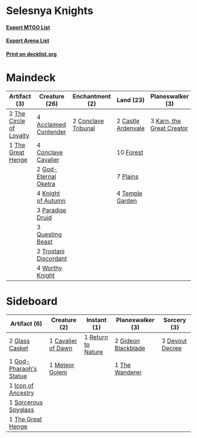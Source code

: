 # Selesnya Knights

#### [Export MTGO List](../collection/Selesnya%20Knights/Selesnya%20Knights.txt)
#### [Export Arena List](../collection/Selesnya%20Knights/Selesnya%20Knights_arena.txt)
#### [Print on decklist.org](http://decklist.org/?deckmain=4%09Acclaimed%20Contender%0A2%09Castle%20Ardenvale%0A4%09Conclave%20Cavalier%0A2%09Conclave%20Tribunal%0A3%09Flower/Flourish%0A10%09Forest%0A2%09God-Eternal%20Oketra%0A3%09Karn,%20the%20Great%20Creator%0A4%09Knight%20of%20Autumn%0A3%09Paradise%20Druid%0A7%09Plains%0A3%09Questing%20Beast%0A4%09Temple%20Garden%0A2%09The%20Circle%20of%20Loyalty%0A1%09The%20Great%20Henge%0A2%09Trostani%20Discordant%0A4%09Worthy%20Knight&deckside=1%09Cavalier%20of%20Dawn%0A3%09Devout%20Decree%0A2%09Gideon%20Blackblade%0A2%09Glass%20Casket%0A1%09God-Pharaoh's%20Statue%0A1%09Icon%20of%20Ancestry%0A1%09Meteor%20Golem%0A1%09Return%20to%20Nature%0A1%09Sorcerous%20Spyglass%0A1%09The%20Great%20Henge%0A1%09The%20Wanderer)
# Maindeck

|                                           Artifact (3)                                           |                                         Creature (26)                                          |                                       Enchantment (2)                                        |                                          Land (23)                                          |                                          Planeswalker (3)                                          |                                        Sorcery (3)                                         |
|--------------------------------------------------------------------------------------------------|------------------------------------------------------------------------------------------------|----------------------------------------------------------------------------------------------|---------------------------------------------------------------------------------------------|----------------------------------------------------------------------------------------------------|--------------------------------------------------------------------------------------------|
|2 [The Circle of Loyalty](http://gatherer.wizards.com/Pages/Card/Details.aspx?multiverseid=472971)|4 [Acclaimed Contender](http://gatherer.wizards.com/Pages/Card/Details.aspx?multiverseid=472963)|2 [Conclave Tribunal](http://gatherer.wizards.com/Pages/Card/Details.aspx?multiverseid=452756)|2 [Castle Ardenvale](http://gatherer.wizards.com/Pages/Card/Details.aspx?multiverseid=473200)|3 [Karn, the Great Creator](http://gatherer.wizards.com/Pages/Card/Details.aspx?multiverseid=460928)|3 [Flower/Flourish](http://gatherer.wizards.com/Pages/Card/Details.aspx?multiverseid=452976)|
|1 [The Great Henge](http://gatherer.wizards.com/Pages/Card/Details.aspx?multiverseid=473123)      |4 [Conclave Cavalier](http://gatherer.wizards.com/Pages/Card/Details.aspx?multiverseid=452911)  |                                                                                              |10 [Forest](http://gatherer.wizards.com/Pages/Card/Details.aspx?multiverseid=439860)         |                                                                                                    |                                                                                            |
|                                                                                                  |2 [God-Eternal Oketra](http://gatherer.wizards.com/Pages/Card/Details.aspx?multiverseid=460943) |                                                                                              |7 [Plains](http://gatherer.wizards.com/Pages/Card/Details.aspx?multiverseid=439856)          |                                                                                                    |                                                                                            |
|                                                                                                  |4 [Knight of Autumn](http://gatherer.wizards.com/Pages/Card/Details.aspx?multiverseid=452933)   |                                                                                              |4 [Temple Garden](http://gatherer.wizards.com/Pages/Card/Details.aspx?multiverseid=405112)   |                                                                                                    |                                                                                            |
|                                                                                                  |3 [Paradise Druid](http://gatherer.wizards.com/Pages/Card/Details.aspx?multiverseid=461098)     |                                                                                              |                                                                                             |                                                                                                    |                                                                                            |
|                                                                                                  |3 [Questing Beast](http://gatherer.wizards.com/Pages/Card/Details.aspx?multiverseid=473133)     |                                                                                              |                                                                                             |                                                                                                    |                                                                                            |
|                                                                                                  |2 [Trostani Discordant](http://gatherer.wizards.com/Pages/Card/Details.aspx?multiverseid=452958)|                                                                                              |                                                                                             |                                                                                                    |                                                                                            |
|                                                                                                  |4 [Worthy Knight](http://gatherer.wizards.com/Pages/Card/Details.aspx?multiverseid=472998)      |                                                                                              |                                                                                             |                                                                                                    |                                                                                            |


# Sideboard

|                                          Artifact (6)                                           |                                        Creature (2)                                         |                                         Instant (1)                                         |                                       Planeswalker (3)                                       |                                       Sorcery (3)                                        |
|-------------------------------------------------------------------------------------------------|---------------------------------------------------------------------------------------------|---------------------------------------------------------------------------------------------|----------------------------------------------------------------------------------------------|------------------------------------------------------------------------------------------|
|2 [Glass Casket](http://gatherer.wizards.com/Pages/Card/Details.aspx?multiverseid=472977)        |1 [Cavalier of Dawn](http://gatherer.wizards.com/Pages/Card/Details.aspx?multiverseid=466764)|1 [Return to Nature](http://gatherer.wizards.com/Pages/Card/Details.aspx?multiverseid=461102)|2 [Gideon Blackblade](http://gatherer.wizards.com/Pages/Card/Details.aspx?multiverseid=463943)|3 [Devout Decree](http://gatherer.wizards.com/Pages/Card/Details.aspx?multiverseid=466767)|
|1 [God-Pharaoh's Statue](http://gatherer.wizards.com/Pages/Card/Details.aspx?multiverseid=461165)|1 [Meteor Golem](http://gatherer.wizards.com/Pages/Card/Details.aspx?multiverseid=447378)    |                                                                                             |1 [The Wanderer](http://gatherer.wizards.com/Pages/Card/Details.aspx?multiverseid=460964)     |                                                                                          |
|1 [Icon of Ancestry](http://gatherer.wizards.com/Pages/Card/Details.aspx?multiverseid=466983)    |                                                                                             |                                                                                             |                                                                                              |                                                                                          |
|1 [Sorcerous Spyglass](http://gatherer.wizards.com/Pages/Card/Details.aspx?multiverseid=435407)  |                                                                                             |                                                                                             |                                                                                              |                                                                                          |
|1 [The Great Henge](http://gatherer.wizards.com/Pages/Card/Details.aspx?multiverseid=473123)     |                                                                                             |                                                                                             |                                                                                              |                                                                                          |

